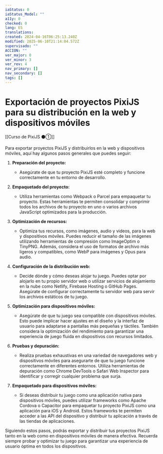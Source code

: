 ```yaml
---
iaStatus: 0
iaStatus_Model: ""
a11y: 0
checked: 0
lang: ES
translations: 
created: 2024-04-16T06:25:13.240Z
modified: 2025-06-10T21:14:04.572Z
supervisado: ""
ACCION: ""
ver_major: 0
ver_minor: 3
ver_rev: 4
nav_primary: []
nav_secondary: []
tags: []
---
```

# Exportación de proyectos PixiJS para su distribución en la web y dispositivos móviles

[[Curso de PixiJS ⚫①]]

Para exportar proyectos PixiJS y distribuirlos en la web y dispositivos móviles, aquí hay algunos pasos generales que puedes seguir:

1. **Preparación del proyecto:**
   - Asegúrate de que tu proyecto PixiJS esté completo y funcione correctamente en tu entorno de desarrollo.

2. **Empaquetado del proyecto:**
   - Utiliza herramientas como Webpack o Parcel para empaquetar tu proyecto. Estas herramientas te permiten consolidar y comprimir todos los archivos de tu proyecto en uno o varios archivos JavaScript optimizados para la producción.

3. **Optimización de recursos:**
   - Optimiza tus recursos, como imágenes, audio y videos, para la web y dispositivos móviles. Puedes reducir el tamaño de las imágenes utilizando herramientas de compresión como ImageOptim o TinyPNG. Además, considera el uso de formatos de archivo más ligeros y compatibles, como WebP para imágenes y Opus para audio.

4. **Configuración de la distribución web:**
   - Decide dónde y cómo deseas alojar tu juego. Puedes optar por alojarlo en tu propio servidor web o utilizar servicios de alojamiento en la nube como Netlify, Firebase Hosting o GitHub Pages. Asegúrate de configurar correctamente tu servidor web para servir los archivos estáticos de tu juego.

5. **Optimización para dispositivos móviles:**
   - Asegúrate de que tu juego sea compatible con dispositivos móviles. Esto puede implicar hacer ajustes en el diseño y la interfaz de usuario para adaptarse a pantallas más pequeñas y táctiles. También considera la optimización del rendimiento para garantizar una experiencia de juego fluida en dispositivos con recursos limitados.

6. **Pruebas y depuración:**
   - Realiza pruebas exhaustivas en una variedad de navegadores web y dispositivos móviles para asegurarte de que tu juego funcione correctamente en diferentes entornos. Utiliza herramientas de depuración como Chrome DevTools o Safari Web Inspector para identificar y corregir cualquier problema que surja.

7. **Empaquetado para dispositivos móviles:**
   - Si deseas distribuir tu juego como una aplicación nativa para dispositivos móviles, puedes utilizar frameworks como Apache Cordova o Capacitor para empaquetar tu proyecto PixiJS como una aplicación para iOS y Android. Estos frameworks te permiten acceder a las API del dispositivo y distribuir tu aplicación a través de las tiendas de aplicaciones.

Siguiendo estos pasos, podrás exportar y distribuir tus proyectos PixiJS tanto en la web como en dispositivos móviles de manera efectiva. Recuerda siempre probar y optimizar tu juego para garantizar una experiencia de usuario óptima en todos los dispositivos.